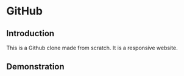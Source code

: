 # GitHub
## Introduction
This is a Github clone made from scratch. It is a responsive website.

## Demonstration

